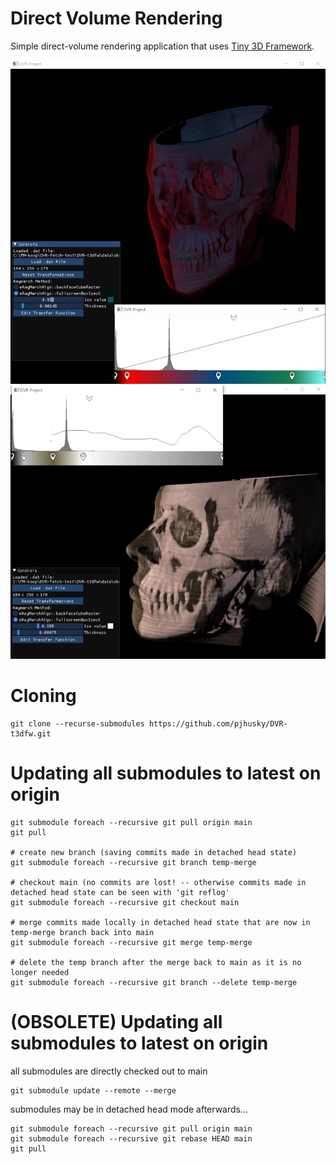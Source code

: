 # Direct Volume Rendering

Simple direct-volume rendering application that uses [Tiny 3D Framework](https://github.com/pjhusky/t3dfw). 

![](DVR_sample.png)
![](DVR_sample_2.png)

# Cloning

	git clone --recurse-submodules https://github.com/pjhusky/DVR-t3dfw.git
	
	
	
# Updating all submodules to latest on origin
	
	git submodule foreach --recursive git pull origin main
	git pull
	
	# create new branch (saving commits made in detached head state)
	git submodule foreach --recursive git branch temp-merge
	
	# checkout main (no commits are lost! -- otherwise commits made in detached head state can be seen with 'git reflog'
	git submodule foreach --recursive git checkout main
	
	# merge commits made locally in detached head state that are now in temp-merge branch back into main
	git submodule foreach --recursive git merge temp-merge
	
	# delete the temp branch after the merge back to main as it is no longer needed
	git submodule foreach --recursive git branch --delete temp-merge


# (OBSOLETE) Updating all submodules to latest on origin
	
all submodules are directly checked out to main
	
	git submodule update --remote --merge


submodules may be in detached head mode afterwards...

	git submodule foreach --recursive git pull origin main
	git submodule foreach --recursive git rebase HEAD main
	git pull
